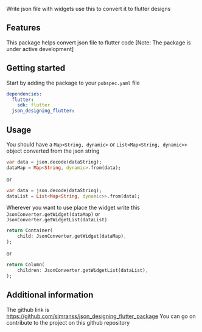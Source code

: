 <!--
This README describes the package. If you publish this package to pub.dev,
this README's contents appear on the landing page for your package.

For information about how to write a good package README, see the guide for
[writing package pages](https://dart.dev/guides/libraries/writing-package-pages).

For general information about developing packages, see the Dart guide for
[creating packages](https://dart.dev/guides/libraries/create-library-packages)
and the Flutter guide for
[developing packages and plugins](https://flutter.dev/developing-packages).
-->

Write json file with widgets use this to convert it to flutter designs

## Features

This package helps convert json file to flutter code
[Note: The package is under active development]

## Getting started

Start by adding the package to your `pubspec.yaml` file
```yaml
dependencies:
  flutter:
    sdk: flutter
  json_designing_flutter:
```


## Usage

You should have a `Map<String, dynamic>` or `List<Map<String, dynamic>>` object converted from the json string

```dart
var data = json.decode(dataString);
dataMap = Map<String, dynamic>.from(data);
```

or

```dart
var data = json.decode(dataString);
dataList = List<Map<String, dynamic>>.from(data);
```
Wherever you want to use place the widget write this
`JsonConverter.getWidget(dataMap)` or `JsonConverter.getWidgetList(dataList)`

```dart
return Container(
    child: JsonConverter.getWidget(dataMap),
);
```
or


```dart
return Column(
    children: JsonConverter.getWidgetList(dataList),
);
```

## Additional information

The github link is https://github.com/simranss/json_designing_flutter_package
You can go on contribute to the project on this github repository
